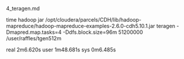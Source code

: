 4_teragen.md


time hadoop jar /opt/cloudera/parcels/CDH/lib/hadoop-mapreduce/hadoop-mapreduce-examples-2.6.0-cdh5.10.1.jar teragen -Dmapred.map.tasks=4 -Ddfs.block.size=96m 51200000 /user/raffles/tgen512m

real    2m6.620s
user    1m48.681s
sys     0m6.485s

